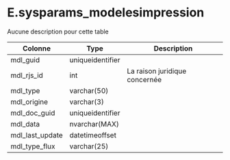 # E.sysparams_modelesimpression

Aucune description pour cette table

Colonne|Type|Description
---|---|---
mdl_guid|uniqueidentifier|
mdl_rjs_id|int|La raison juridique concernée 
mdl_type|varchar(50)|
mdl_origine|varchar(3)|
mdl_doc_guid|uniqueidentifier|
mdl_data|nvarchar(MAX)|
mdl_last_update|datetimeoffset|
mdl_type_flux|varchar(25)|
